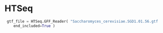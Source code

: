 # HTSeq


```py
 gtf_file = HTSeq.GFF_Reader( "Saccharomyces_cerevisiae.SGD1.01.56.gtf.gz",
    end_included=True )
```
